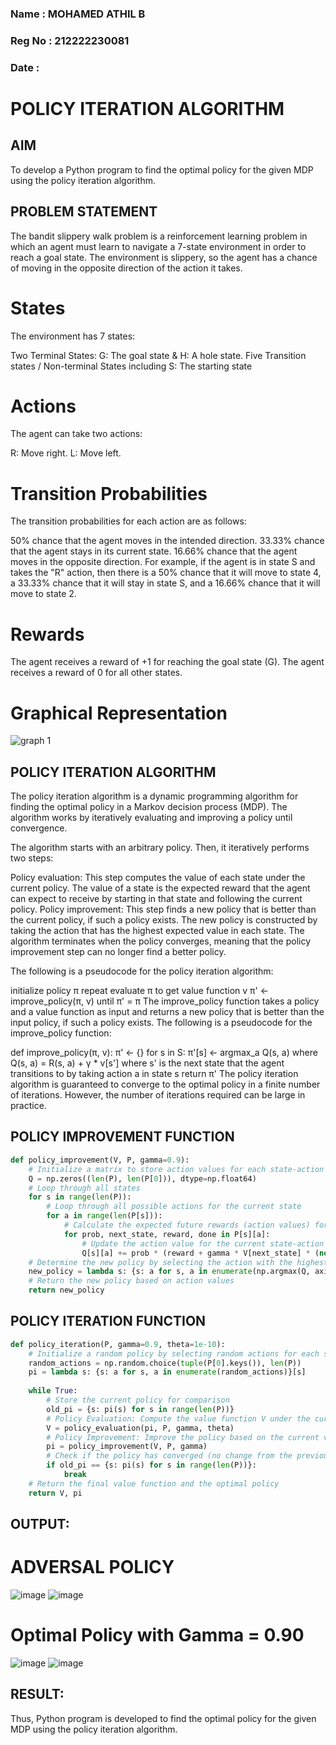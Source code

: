 ### Name : MOHAMED ATHIL B
### Reg No : 212222230081
### Date :

# POLICY ITERATION ALGORITHM

## AIM
To develop a Python program to find the optimal policy for the given MDP using the policy iteration algorithm.


## PROBLEM STATEMENT
The bandit slippery walk problem is a reinforcement learning problem in which an agent must learn to navigate a 7-state environment in order to reach a goal state. The environment is slippery, so the agent has a chance of moving in the opposite direction of the action it takes.
# States
The environment has 7 states:

Two Terminal States: G: The goal state & H: A hole state.
Five Transition states / Non-terminal States including S: The starting state

# Actions
The agent can take two actions:

R: Move right.
L: Move left.

# Transition Probabilities
The transition probabilities for each action are as follows:

50% chance that the agent moves in the intended direction.
33.33% chance that the agent stays in its current state.
16.66% chance that the agent moves in the opposite direction.
For example, if the agent is in state S and takes the "R" action, then there is a 50% chance that it will move to state 4, a 33.33% chance that it will stay in state S, and a 16.66% chance that it will move to state 2.

# Rewards
The agent receives a reward of +1 for reaching the goal state (G). The agent receives a reward of 0 for all other states.

# Graphical Representation
![graph 1](https://github.com/Pravinrajj/policy-iteration-algorithm/assets/117917674/e8d791c3-721e-474e-8296-31595961c097)

## POLICY ITERATION ALGORITHM

The policy iteration algorithm is a dynamic programming algorithm for finding the optimal policy in a Markov decision process (MDP). The algorithm works by iteratively evaluating and improving a policy until convergence.

The algorithm starts with an arbitrary policy. Then, it iteratively performs two steps:

Policy evaluation: This step computes the value of each state under the current policy. The value of a state is the expected reward that the agent can expect to receive by starting in that state and following the current policy.
Policy improvement: This step finds a new policy that is better than the current policy, if such a policy exists. The new policy is constructed by taking the action that has the highest expected value in each state.
The algorithm terminates when the policy converges, meaning that the policy improvement step can no longer find a better policy.

The following is a pseudocode for the policy iteration algorithm:

initialize policy π
repeat
    evaluate π to get value function v
    π' ← improve_policy(π, v)
until π' = π
The improve_policy function takes a policy and a value function as input and returns a new policy that is better than the input policy, if such a policy exists. The following is a pseudocode for the improve_policy function:

def improve_policy(π, v):
    π' ← {}
    for s in S:
        π'[s] ← argmax_a Q(s, a)
        where Q(s, a) = R(s, a) + γ * v[s']
        where s' is the next state that the agent transitions to by taking action a in state s
    return π'
The policy iteration algorithm is guaranteed to converge to the optimal policy in a finite number of iterations. However, the number of iterations required can be large in practice.

## POLICY IMPROVEMENT FUNCTION
~~~python
def policy_improvement(V, P, gamma=0.9):
    # Initialize a matrix to store action values for each state-action pair
    Q = np.zeros((len(P), len(P[0])), dtype=np.float64)
    # Loop through all states
    for s in range(len(P)):
        # Loop through all possible actions for the current state
        for a in range(len(P[s])):
            # Calculate the expected future rewards (action values) for each action
            for prob, next_state, reward, done in P[s][a]:
                # Update the action value for the current state-action pair
                Q[s][a] += prob * (reward + gamma * V[next_state] * (not done))
    # Determine the new policy by selecting the action with the highest action value
    new_policy = lambda s: {s: a for s, a in enumerate(np.argmax(Q, axis=1))}[s]
    # Return the new policy based on action values
    return new_policy
~~~
## POLICY ITERATION FUNCTION
~~~python
def policy_iteration(P, gamma=0.9, theta=1e-10):
    # Initialize a random policy by selecting random actions for each state
    random_actions = np.random.choice(tuple(P[0].keys()), len(P))
    pi = lambda s: {s: a for s, a in enumerate(random_actions)}[s]
    
    while True:
        # Store the current policy for comparison
        old_pi = {s: pi(s) for s in range(len(P))}
        # Policy Evaluation: Compute the value function V under the current policy
        V = policy_evaluation(pi, P, gamma, theta)
        # Policy Improvement: Improve the policy based on the current value function
        pi = policy_improvement(V, P, gamma)
        # Check if the policy has converged (no change from the previous iteration)
        if old_pi == {s: pi(s) for s in range(len(P))}:
            break
    # Return the final value function and the optimal policy
    return V, pi
~~~

## OUTPUT:
# ADVERSAL POLICY
![image](https://github.com/user-attachments/assets/3287b007-6c2e-4819-94e9-0aa2063e91c7)
![image](https://github.com/user-attachments/assets/cfa0b246-d58d-4de4-b224-e513c9f0c253)

# Optimal Policy with Gamma = 0.90
![image](https://github.com/user-attachments/assets/fe444927-8730-443e-b8bd-d6d74cc4cc3c)
![image](https://github.com/user-attachments/assets/684156dc-dcd5-4e0e-8de4-fb26b6cde32e)

## RESULT:
Thus, Python program is developed to find the optimal policy for the given MDP using the policy iteration algorithm.
